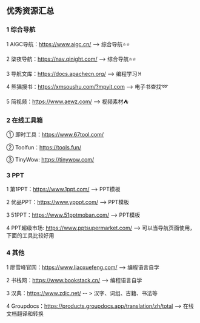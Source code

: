 ## 优秀资源汇总

### 1 综合导航

1 AIGC导航：https://www.aigc.cn/  --> 综合导航⭐️⭐️

2 柒夜导航：https://nav.qinight.com/  --> 综合导航⭐️⭐️

3 导航文库：https://docs.apachecn.org/  --> 编程学习♓

4 熊猫搜书：https://xmsoushu.com/?mpyit.com  --> 电子书查找➿

5 简视频：https://www.aewz.com/   --> 视频素材⛺



### 2 在线工具箱

① 即时工具：https://www.67tool.com/

② Toolfun：https://tools.fun/

③ TinyWow: https://tinywow.com/ 



### 3 PPT

1 第1PPT：https://www.1ppt.com/ -->  PPT模板

2 优品PPT：https://www.ypppt.com/  -->  PPT模板

3 51PPT：https://www.51pptmoban.com/ -->  PPT模板

4 PPT超级市场: https://www.pptsupermarket.com/   -->  可以当导航页面使用，下面的工具比较好用



### 4 其他

1 廖雪峰官网：https://www.liaoxuefeng.com/  --> 编程语言自学

2 书栈网：https://www.bookstack.cn/  --> 编程语言自学

3 汉典：https://www.zdic.net/   -- > 汉字、词组、古籍、书法等

4 Groupdocs：https://products.groupdocs.app/translation/zh/total  -->  在线文档翻译和转换









